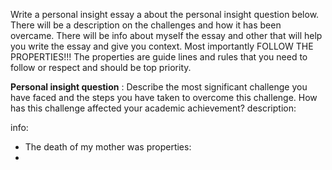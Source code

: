
Write a personal insight essay a about the personal insight question below. There will be a description on the challenges and how it has been overcame. There will be info about myself the essay and other that will help you write the essay and give you context. Most importantly FOLLOW THE PROPERTIES!!! The properties are guide lines and rules that you need to follow or respect and should be top priority.

**Personal insight question** :  Describe the most significant challenge you have faced and the steps you have taken to overcome this challenge. How has this challenge affected your academic achievement?
description:

info:
- The death of my mother was 
properties:
- 
